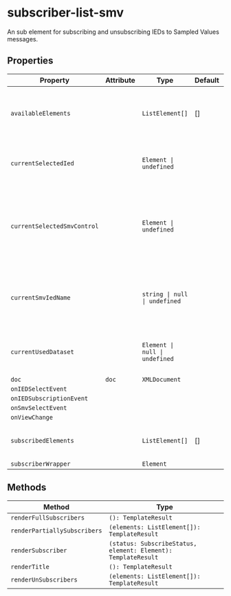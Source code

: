 # subscriber-list-smv

An sub element for subscribing and unsubscribing IEDs to Sampled Values messages.

## Properties

| Property                    | Attribute | Type                           | Default | Description                                      |
|-----------------------------|-----------|--------------------------------|---------|--------------------------------------------------|
| `availableElements`         |           | `ListElement[]`                | []      | List holding all current avaialble Elements which are not subscribed. |
| `currentSelectedIed`        |           | `Element \| undefined`         |         | Current selected IED (when in Subscriber view)   |
| `currentSelectedSmvControl` |           | `Element \| undefined`         |         | Current selected Sampled Values element (when in GOOSE Publisher view) |
| `currentSmvIedName`         |           | `string \| null \| undefined`  |         | The name of the IED belonging to the current selected Sampled Values |
| `currentUsedDataset`        |           | `Element \| null \| undefined` |         | The current used dataset for subscribing / unsubscribing |
| `doc`                       | `doc`     | `XMLDocument`                  |         |                                                  |
| `onIEDSelectEvent`          |           |                                |         |                                                  |
| `onIEDSubscriptionEvent`    |           |                                |         |                                                  |
| `onSmvSelectEvent`          |           |                                |         |                                                  |
| `onViewChange`              |           |                                |         |                                                  |
| `subscribedElements`        |           | `ListElement[]`                | []      | List holding all current subscribed Elements.    |
| `subscriberWrapper`         |           | `Element`                      |         |                                                  |

## Methods

| Method                       | Type                                             |
|------------------------------|--------------------------------------------------|
| `renderFullSubscribers`      | `(): TemplateResult`                             |
| `renderPartiallySubscribers` | `(elements: ListElement[]): TemplateResult`      |
| `renderSubscriber`           | `(status: SubscribeStatus, element: Element): TemplateResult` |
| `renderTitle`                | `(): TemplateResult`                             |
| `renderUnSubscribers`        | `(elements: ListElement[]): TemplateResult`      |
